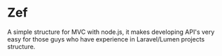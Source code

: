 # Zef
A simple structure for MVC with node.js, it makes developing API's very easy for those guys who have experience in Laravel/Lumen projects structure.

